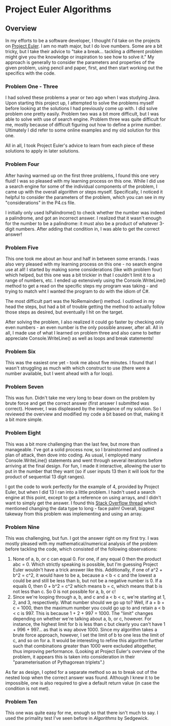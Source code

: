 # Project Euler Algorithms
## Overview
In my efforts to be a software developer, I thought I'd take on the projects on [Project Euler](https://projecteuler.net/about). I am no math major, but I do love numbers. Some are a bit tricky, but I take their advice to "take a break... tackling a different problem might give you the knowledge or inspiration to see how to solve it." My approach is generally to consider the parameters and properties of the given problem, using pencil and paper, first, and then start working out the specifics with the code.

### Problem One - Three
I had solved these problems a year or two ago when I was studying Java. Upon starting this project up, I attempted to solve the problems myself before looking at the solutions I had previously come up with. I did solve problem one pretty easily. Problem two was a bit more difficult, but I was able to solve with use of search engine. Problem three was quite difficult for me, mostly because of difficult figuring out how to define a prime number. Ultimately I did refer to some online examples and my old solution for this one. 

All in all, I took Project Euler's advice to learn from each piece of these solutions to apply in later solutions.

### Problem Four
After having warmed up on the first three problems, I found this one very fluid! I was so pleased with my learning process on this one. While I did use a search engine for some of the individual components of the problem, I came up with the overall algorithm or steps myself. Specifically, I noticed it helpful to consider the parameters of the problem, which you can see in my "considerations" in the P4.cs file. 

I initially only used IsPalindrome() to check whether the number was indeed a palindrome, and got an incorrect answer. I realized that it wasn't enough for the number to be a palindrome: it must also be a product of whatever 3-digit numbers. After adding that condition in, I was able to get the correct answer!

### Problem Five
This one took me about an hour and  half in between some errands. I was also very pleased with my learning process on this one - no search engine use at all! I started by making some considerations (like with problem four) which helped, but this one was a bit trickier in that I couldn't limit it to a range of numbers, etc. I ended up extensively using the Console.WriteLine() method to get a read on the specific steps my program was taking - and trying to match wht I wanted the program to do with the idiom of C#.

The most difficult part was the NoRemainder() method. I outlined in my head the steps, but had a bit of trouble getting the method to actually follow those steps as desired, but eventually I hit on the target. 

After solving the problem, I also realized it could go faster by checking only even numbers - an even number is the only possible answer, after all. All in all, I made use of what I learned on problem three and also came to better appreciate Console.WriteLine() as well as loops and break statements!

### Problem Six
This was the easiest one yet - took me about five minutes. I found that I wasn't struggling as much with which construct to use (there were a number available, but I went ahead with a for loop).

### Problem Seven
This was fun. Didn't take me very long to bear down on the problem by brute force and get the correct answer (first answer I submitted was correct). However, I was displeased by the inelegance of my solution. So I reviewed the overview and modified my code a bit based on that, making it a bit more simple.

### Problem Eight
This was a bit more challenging than the last few, but more than manageable. I've got a solid process now, so I brainstormed and outlined a plan of attack, then dove into coding. As usual, I employed many Console.WriteLine() statements and went through several iterations before arriving at the final design. For fun, I made it interactive, allowing the user to put in the number that they want (so if user inputs 13 then it will look for the product of sequential 13 digit ranges). 

I got the code to work perfectly for the example of 4, provided by Project Euler, but when I did 13 I ran into a little problem. I hadn't used a search engine at this point, except to get a reference on using arrays, and I didn't want to simply get the answer. I found this [Stack Overflow thread](https://stackoverflow.com/questions/35532198/project-euler-8-in-c-sharp) which mentioned changing the data type to long - face palm! Overall, biggest takeway from this problem was implementing and using an array.

### Problem Nine
This was challenging, but fun. I got the answer right on my first try. I was mostly pleased with my mathematical/numerical analysis of the problem before tackling the code, which consisted of the following observations:
1. None of a, b, or c can equal 0. For one, if any equal 0 then the product abc = 0. Which strictly speaking is possible, but I'm guessing Project Euler wouldn't have a trick answer like this. Additionally, if one of a^2 + b^2 = c^2, it would have to be a, because a < b < c and the lowest a could be and still be less than b, but not be a negative number is 0. If a equals 0, then 0 + b^2 = c^2 which means b = c, which means that b is not less than c. So 0 is not possible for a, b, or c!
2. Since we're looping through a, b, and c and a < b < c, we're starting at 1, 2, and 3, respectively. What number should we go up to? Well, if a + b + c = 1000, then the maximum number you could go up to and retain a < b < c is 997. This is because 1 + 2 + 997 = 1000. The "limit" changes depending on whether we're talking about a, b, or c, however. For instance, the highest limit for b is less than c but clearly you can't have 1 + 996 + 997... as that is way above 1000. Since my algorithm takes a brute force approach, however, I set the limit of b to one less the limit of c, and so on for a. It would be interesting to refine this algorithm further such that combinations greater than 1000 were excluded altogether, thus improving performance. (Looking at Project Euler's overview of the problem, it appears this is taken into consideration in their "parameterisation of Pythagorean triplets".)

As far as design, I opted for a separate method so as to break out of the nested loop when the correct answer was found. Although I knew it to be impossible, one is also required to give a default return value (in case the condition is not met).

### Problem Ten 
This one was quite easy for me, enough so that there isn't much to say. I used the primality test I've seen before in *Algorithms* by Sedgewick.
